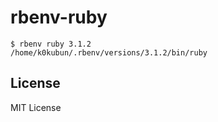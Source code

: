 # rbenv-ruby

```
$ rbenv ruby 3.1.2
/home/k0kubun/.rbenv/versions/3.1.2/bin/ruby
```

## License

MIT License
